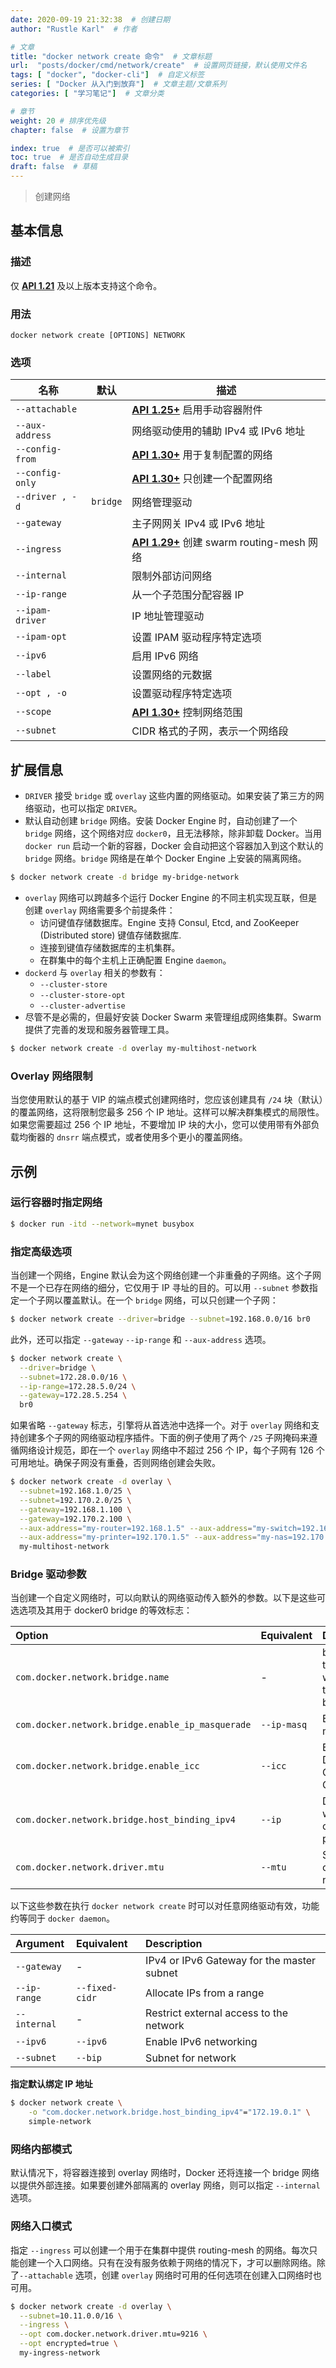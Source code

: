 ```yaml
---
date: 2020-09-19 21:32:38  # 创建日期
author: "Rustle Karl"  # 作者

# 文章
title: "docker network create 命令"  # 文章标题
url:  "posts/docker/cmd/network/create"  # 设置网页链接，默认使用文件名
tags: [ "docker", "docker-cli"]  # 自定义标签
series: [ "Docker 从入门到放弃"]  # 文章主题/文章系列
categories: [ "学习笔记"]  # 文章分类

# 章节
weight: 20 # 排序优先级
chapter: false  # 设置为章节

index: true  # 是否可以被索引
toc: true  # 是否自动生成目录
draft: false  # 草稿
---
```


> 创建网络

## 基本信息

### 描述

仅 [**API 1.21**](https://docs.docker.com/engine/api/v1.25/) 及以上版本支持这个命令。

### 用法

```
docker network create [OPTIONS] NETWORK
```

### 选项

| 名称 | 默认 | 描述 |
| ---- | ---- | ---- |
| `--attachable` | | [**API 1.25+**](https://docs.docker.com/engine/api/v1.25/) 启用手动容器附件 |
| `--aux-address` | | 网络驱动使用的辅助 IPv4 或 IPv6 地址 |
| `--config-from` | | [**API 1.30+**](https://docs.docker.com/engine/api/v1.30/) 用于复制配置的网络 |
| `--config-only` | | [**API 1.30+**](https://docs.docker.com/engine/api/v1.30/) 只创建一个配置网络 |
| `--driver , -d` | `bridge` | 网络管理驱动 |
| `--gateway` | | 主子网网关 IPv4 或 IPv6 地址 |
| `--ingress` | | [**API 1.29+**](https://docs.docker.com/engine/api/v1.29/) 创建 swarm routing-mesh 网络 |
| `--internal` | | 限制外部访问网络 |
| `--ip-range` | | 从一个子范围分配容器 IP |
| `--ipam-driver` | | IP 地址管理驱动 |
| `--ipam-opt` | | 设置 IPAM 驱动程序特定选项 |
| `--ipv6` | | 启用 IPv6 网络 |
| `--label` | | 设置网络的元数据 |
| `--opt , -o` | | 设置驱动程序特定选项 |
| `--scope` | | [**API 1.30+**](https://docs.docker.com/engine/api/v1.30/) 控制网络范围 |
| `--subnet` | | CIDR 格式的子网，表示一个网络段 |

## 扩展信息

- `DRIVER` 接受 `bridge` 或 `overlay` 这些内置的网络驱动。如果安装了第三方的网络驱动，也可以指定 `DRIVER`。
- 默认自动创建 `bridge` 网络。安装 Docker Engine 时，自动创建了一个 `bridge` 网络，这个网络对应 `docker0`，且无法移除，除非卸载 Docker。当用 `docker run` 启动一个新的容器，Docker 会自动把这个容器加入到这个默认的 `bridge` 网络。`bridge` 网络是在单个 Docker Engine 上安装的隔离网络。

```bash
$ docker network create -d bridge my-bridge-network
```

- `overlay` 网络可以跨越多个运行 Docker Engine 的不同主机实现互联，但是创建 `overlay` 网络需要多个前提条件：
    - 访问键值存储数据库。Engine 支持 Consul, Etcd, and ZooKeeper (Distributed store) 键值存储数据库.
    - 连接到键值存储数据库的主机集群。
    - 在群集中的每个主机上正确配置 Engine `daemon`。
- `dockerd` 与 `overlay` 相关的参数有：
    - `--cluster-store`
    - `--cluster-store-opt`
    - `--cluster-advertise`
- 尽管不是必需的，但最好安装 Docker Swarm 来管理组成网络集群。Swarm 提供了完善的发现和服务器管理工具。

```bash
$ docker network create -d overlay my-multihost-network
```

### Overlay 网络限制

当您使用默认的基于 VIP 的端点模式创建网络时，您应该创建具有 `/24` 块（默认）的覆盖网络，这将限制您最多 256 个 IP 地址。这样可以解决群集模式的局限性。如果您需要超过 256 个 IP 地址，不要增加 IP 块的大小，您可以使用带有外部负载均衡器的 `dnsrr` 端点模式，或者使用多个更小的覆盖网络。

## 示例

### 运行容器时指定网络

```bash
$ docker run -itd --network=mynet busybox
```

### 指定高级选项

当创建一个网络，Engine 默认会为这个网络创建一个非重叠的子网络。这个子网不是一个已存在网络的细分，它仅用于 IP 寻址的目的。可以用 `--subnet` 参数指定一个子网以覆盖默认。在一个 `bridge` 网络，可以只创建一个子网：

```bash
$ docker network create --driver=bridge --subnet=192.168.0.0/16 br0
```

此外，还可以指定 `--gateway` `--ip-range` 和 `--aux-address` 选项。

```bash
$ docker network create \
  --driver=bridge \
  --subnet=172.28.0.0/16 \
  --ip-range=172.28.5.0/24 \
  --gateway=172.28.5.254 \
  br0
```

如果省略 `--gateway` 标志，引擎将从首选池中选择一个。对于 `overlay` 网络和支持创建多个子网的网络驱动程序插件。下面的例子使用了两个 `/25` 子网掩码来遵循网络设计规范，即在一个 `overlay` 网络中不超过 256 个 IP，每个子网有 126 个可用地址。确保子网没有重叠，否则网络创建会失败。

```bash
$ docker network create -d overlay \
  --subnet=192.168.1.0/25 \
  --subnet=192.170.2.0/25 \
  --gateway=192.168.1.100 \
  --gateway=192.170.2.100 \
  --aux-address="my-router=192.168.1.5" --aux-address="my-switch=192.168.1.6" \
  --aux-address="my-printer=192.170.1.5" --aux-address="my-nas=192.170.1.6" \
  my-multihost-network
```

### Bridge 驱动参数

当创建一个自定义网络时，可以向默认的网络驱动传入额外的参数。以下是这些可选选项及其用于 docker0 bridge 的等效标志：

| Option | Equivalent | Description |
| :---------- | :---------- | :---------- |
| `com.docker.network.bridge.name` | - | bridge name to be used when creating the Linux bridge |
| `com.docker.network.bridge.enable_ip_masquerade` | `--ip-masq` | Enable IP masquerading |
| `com.docker.network.bridge.enable_icc` | `--icc` | Enable or Disable Inter Container Connectivity |
| `com.docker.network.bridge.host_binding_ipv4` | `--ip` | Default IP when binding container ports |
| `com.docker.network.driver.mtu` | `--mtu` | Set the containers network MTU |

以下这些参数在执行 `docker network create` 时可以对任意网络驱动有效，功能约等同于 `docker daemon`。

| Argument | Equivalent | Description |
| :----------- | :----------- | :----------- |
| `--gateway` | - | IPv4 or IPv6 Gateway for the master subnet |
| `--ip-range` | `--fixed-cidr` | Allocate IPs from a range |
| `--internal` | - | Restrict external access to the network |
| `--ipv6` | `--ipv6` | Enable IPv6 networking |
| `--subnet` | `--bip` | Subnet for network |

**指定默认绑定 IP 地址**
```bash
$ docker network create \
    -o "com.docker.network.bridge.host_binding_ipv4"="172.19.0.1" \
    simple-network
```

### 网络内部模式

默认情况下，将容器连接到 overlay 网络时，Docker 还将连接一个 bridge 网络以提供外部连接。如果要创建外部隔离的 overlay 网络，则可以指定 `--internal` 选项。

### 网络入口模式

指定 `--ingress` 可以创建一个用于在集群中提供 routing-mesh 的网络。每次只能创建一个入口网络。只有在没有服务依赖于网络的情况下，才可以删除网络。除了`--attachable` 选项，创建 `overlay` 网络时可用的任何选项在创建入口网络时也可用。

```bash
$ docker network create -d overlay \
  --subnet=10.11.0.0/16 \
  --ingress \
  --opt com.docker.network.driver.mtu=9216 \
  --opt encrypted=true \
  my-ingress-network
```
